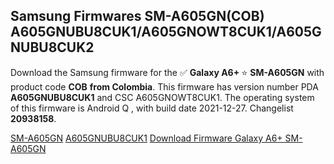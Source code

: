 <h2>Samsung Firmwares SM-A605GN(COB) A605GNUBU8CUK1/A605GNOWT8CUK1/A605GNUBU8CUK2</h2>
Download the Samsung firmware for the ✅ <strong>Galaxy A6+ </strong> ⭐ <strong>SM-A605GN</strong> with product code <strong>COB</strong> <strong> from Colombia</strong>. This firmware has version number PDA <strong>A605GNUBU8CUK1</strong> and CSC A605GNOWT8CUK1. The operating system of this firmware is Android Q , with build date 2021-12-27. Changelist <strong>20938158</strong>.

[SM-A605GN](https://samfirm.shop/samsung/model/SM-A605GN)
[A605GNUBU8CUK1](https://samfirm.shop/samsung/pda/A605GNUBU8CUK1)
[Download Firmware Galaxy A6+ SM-A605GN](https://samfirm.shop/samsung/firmware/485713)

